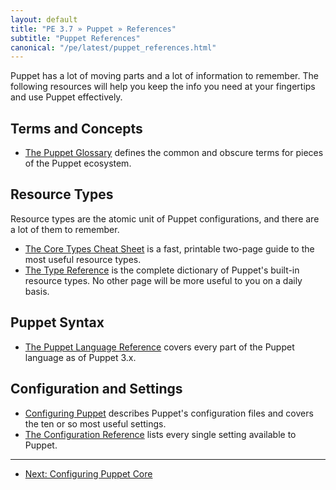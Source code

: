 ```yaml
---
layout: default
title: "PE 3.7 » Puppet » References"
subtitle: "Puppet References"
canonical: "/pe/latest/puppet_references.html"
---
```


Puppet has a lot of moving parts and a lot of information to remember. The following resources will help you keep the info you need at your fingertips and use Puppet effectively.

Terms and Concepts
-----

* [The Puppet Glossary](/references/glossary.html) defines the common and obscure terms for pieces of the Puppet ecosystem.


Resource Types
-----

Resource types are the atomic unit of Puppet configurations, and there are a lot of them to remember.

* [The Core Types Cheat Sheet](/puppet_core_types_cheatsheet.pdf) is a fast, printable two-page guide to the most useful resource types.
* [The Type Reference](/references/3.7.latest/type.html) is the complete dictionary of Puppet's built-in resource types. No other page will be more useful to you on a daily basis.


Puppet Syntax
-----

* [The Puppet Language Reference](/puppet/3.7/reference/lang_summary.html) covers every part of the Puppet language as of Puppet 3.x.


Configuration and Settings
-----

* [Configuring Puppet](/guides/configuring.html) describes Puppet's configuration files and covers the ten or so most useful settings.
* [The Configuration Reference](/references/3.7.latest/configuration.html) lists every single setting available to Puppet.

* * *

- [Next: Configuring Puppet Core](./puppet_config.html)